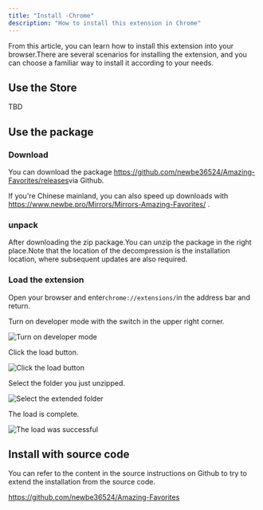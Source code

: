 ```yaml
---
title: "Install -Chrome"
description: "How to install this extension in Chrome"
---
```


From this article, you can learn how to install this extension into your browser.There are several scenarios for installing the extension, and you can choose a familiar way to install it according to your needs.

## Use the Store

TBD

## Use the package

### Download

You can download the package <https://github.com/newbe36524/Amazing-Favorites/releases>via Github.

If you're Chinese mainland, you can also speed up downloads with <https://www.newbe.pro/Mirrors/Mirrors-Amazing-Favorites/> .

### unpack

After downloading the zip package.You can unzip the package in the right place.Note that the location of the decompression is the installation location, where subsequent updates are also required.

### Load the extension

Open your browser and enter`chrome://extensions/`in the address bar and return.

Turn on developer mode with the switch in the upper right corner.

![Turn on developer mode](/images/20210605-004.png)

Click the load button.

![Click the load button](/images/20210605-005.png)

Select the folder you just unzipped.

![Select the extended folder](/images/20210605-006.png)

The load is complete.

![The load was successful](/images/20210605-007.png)

## Install with source code

You can refer to the content in the source instructions on Github to try to extend the installation from the source code.

<https://github.com/newbe36524/Amazing-Favorites>
